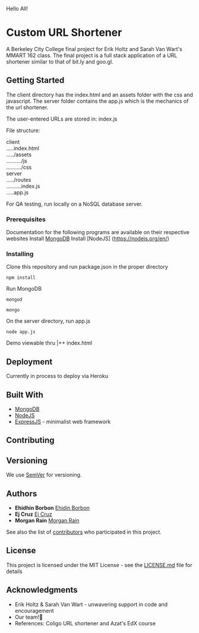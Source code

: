 Hello All!

# Custom URL Shortener

A Berkeley City College final project for Erik Holtz and Sarah Van Wart's MMART 162 class.
The final project is a full stack application of a URL shortener similar to that of bit.ly and goo.gl.

## Getting Started

The client directory has the index.html and an assets folder with the css and javascript.
The server folder contains the app.js which is the mechanics of the url shortener.

The user-entered URLs are stored in: index.js

File structure:

client                                                                                     
.....index.html                                                                        
...../assets                                                                                             
........../js                                                                                                             
........../css                                                                                                                 
server                                                                                           
...../routes                                                                                           
..........index.js                                                                             
.....app.js

For QA testing, run locally on a NoSQL database server.

### Prerequisites

Documentation for the following programs are available on their respective websites
Install [MongoDB](https://www.mongodb.com/)
Install [NodeJS] (https://nodejs.org/en/)


### Installing

Clone this repository and run package.json in the proper directory

```
npm install
```
Run MongoDB
```
mongod
```
```
mongo
```
On the server directory, run app.js
```
node app.js
```

Demo viewable thru
|++ index.html

## Deployment

Currently in process to deploy via Heroku

## Built With

* [MongoDB](https://www.mongodb.com/)
* [NodeJS](https://nodejs.org/en/)  
* [ExpressJS](http://expressjs.com/) - minimalist web framework  

## Contributing



## Versioning

We use [SemVer](http://semver.org/) for versioning.

## Authors

* **Ehidhin Borbon** [Ehidin Borbon](https://github.com/eabg)
* **Ej Cruz** [Ej Cruz](https://github.com/love-and-logic)
* **Morgan Rain** [Morgan Rain](https://github.com/rainbyrd)

See also the list of [contributors](https://github.com/Love-and-logic/urlshorty/graphs/contributors) who participated in this project.

## License

This project is licensed under the MIT License - see the [LICENSE.md](LICENSE.md) file for details

## Acknowledgments

* Erik Holtz & Sarah Van Wart - unwavering support in code and encouragement
* Our team!🖖
* References: Coligo URL shortener and Azat's EdX course

